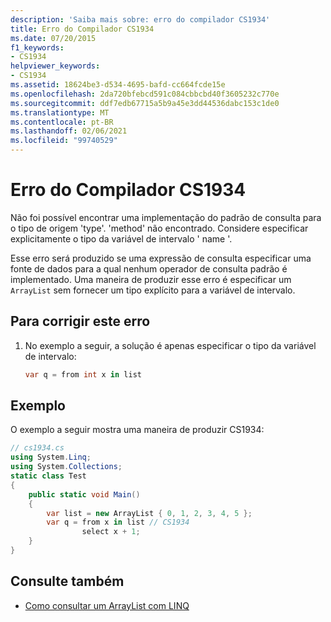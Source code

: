 ```yaml
---
description: 'Saiba mais sobre: erro do compilador CS1934'
title: Erro do Compilador CS1934
ms.date: 07/20/2015
f1_keywords:
- CS1934
helpviewer_keywords:
- CS1934
ms.assetid: 18624be3-d534-4695-bafd-cc664fcde15e
ms.openlocfilehash: 2da720bfebcd591c084cbbcbd40f3605232c770e
ms.sourcegitcommit: ddf7edb67715a5b9a45e3dd44536dabc153c1de0
ms.translationtype: MT
ms.contentlocale: pt-BR
ms.lasthandoff: 02/06/2021
ms.locfileid: "99740529"
---
```

# <a name="compiler-error-cs1934"></a>Erro do Compilador CS1934

Não foi possível encontrar uma implementação do padrão de consulta para o tipo de origem 'type'. 'method' não encontrado. Considere especificar explicitamente o tipo da variável de intervalo ' name '.  
  
 Esse erro será produzido se uma expressão de consulta especificar uma fonte de dados para a qual nenhum operador de consulta padrão é implementado. Uma maneira de produzir esse erro é especificar um `ArrayList` sem fornecer um tipo explícito para a variável de intervalo.  
  
## <a name="to-correct-this-error"></a>Para corrigir este erro  
  
1. No exemplo a seguir, a solução é apenas especificar o tipo da variável de intervalo:  
  
    ```csharp  
    var q = from int x in list  
    ```  
  
## <a name="example"></a>Exemplo  

 O exemplo a seguir mostra uma maneira de produzir CS1934:  
  
```csharp  
// cs1934.cs  
using System.Linq;  
using System.Collections;  
static class Test  
{  
    public static void Main()  
    {  
        var list = new ArrayList { 0, 1, 2, 3, 4, 5 };  
        var q = from x in list // CS1934  
                select x + 1;  
    }  
}  
```  
  
## <a name="see-also"></a>Consulte também

- [Como consultar um ArrayList com LINQ](../programming-guide/concepts/linq/how-to-query-an-arraylist-with-linq.md)
